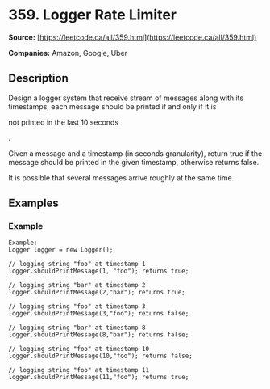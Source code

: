 # 359. Logger Rate Limiter

**Source:** [https://leetcode.ca/all/359.html](https://leetcode.ca/all/359.html)

**Companies:** Amazon, Google, Uber

## Description

Design a logger system that receive stream of messages along with its timestamps, each
        message should be printed if and only if it is

not printed in the last 10 seconds

.

Given a message and a timestamp (in seconds granularity), return true if the message should
        be printed in the given timestamp, otherwise returns false.

It is possible that several messages arrive roughly at the same time.

## Examples

### Example

```
Example:
Logger logger = new Logger();

// logging string "foo" at timestamp 1
logger.shouldPrintMessage(1, "foo"); returns true;

// logging string "bar" at timestamp 2
logger.shouldPrintMessage(2,"bar"); returns true;

// logging string "foo" at timestamp 3
logger.shouldPrintMessage(3,"foo"); returns false;

// logging string "bar" at timestamp 8
logger.shouldPrintMessage(8,"bar"); returns false;

// logging string "foo" at timestamp 10
logger.shouldPrintMessage(10,"foo"); returns false;

// logging string "foo" at timestamp 11
logger.shouldPrintMessage(11,"foo"); returns true;
```

